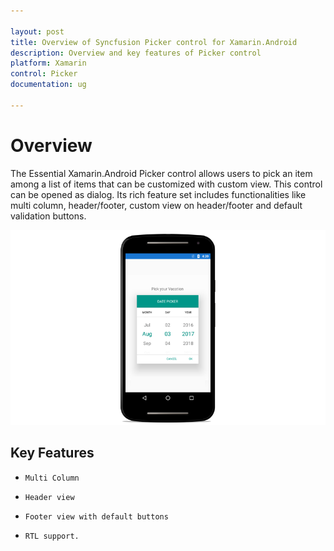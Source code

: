 ```yaml
---

layout: post
title: Overview of Syncfusion Picker control for Xamarin.Android
description: Overview and key features of Picker control
platform: Xamarin
control: Picker
documentation: ug

---
```

# Overview

The Essential Xamarin.Android Picker control allows users to pick an item among a list of items that can be customized with custom view. This control can be opened as dialog. Its rich feature set includes functionalities like multi column, header/footer, custom view on header/footer and default validation buttons.

![](images/overview.png)

## Key Features

* `Multi Column`

* `Header view`

* `Footer view with default buttons`

* `RTL support.`


